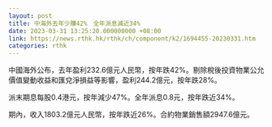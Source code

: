 ```yaml
---
layout: post
title: 中海外去年少賺42%　全年派息減近34%
date: 2023-03-31 13:25:20.000000000 +08:00
link: https://news.rthk.hk/rthk/ch/component/k2/1694455-20230331.htm
categories: rthk
---
```


中國海外公布，去年盈利232.6億元人民幣，按年跌42%。剔除稅後投資物業公允價值變動收益和匯兌淨損益等影響，盈利244.2億元，按年跌28%。

派末期息每股0.4港元，按年減少47%。全年派息0.8元，按年跌近34%。

期內，收入1803.2億元人民幣，按年跌近26%。合約物業銷售額2947.6億元。
